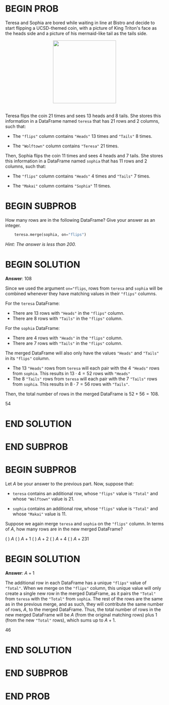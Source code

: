# BEGIN PROB

Teresa and Sophia are bored while waiting in line at Bistro and decide
to start flipping a UCSD-themed coin, with a picture of King Triton's
face as the heads side and a picture of his mermaid-like tail as the
tails side.

<center><img src='../assets/images/sp23-midterm/king_triton.png' width=200></center>
<br>

Teresa flips the coin 21 times and sees 13 heads and 8 tails. She stores
this information in a DataFrame named `teresa` that has 21 rows and 2
columns, such that:

-   The `"flips"` column contains `"Heads"` 13 times and `"Tails"` 8
    times.

-   The `"Wolftown"` column contains `"Teresa"` 21 times.

Then, Sophia flips the coin 11 times and sees 4 heads and 7 tails. She
stores this information in a DataFrame named `sophia` that has 11 rows
and 2 columns, such that:

-   The `"flips"` column contains `"Heads"` 4 times and `"Tails"` 7
    times.

-   The `"Makai"` column contains `"Sophia"` 11 times.

# BEGIN SUBPROB

How many rows are in the following DataFrame? Give your answer as an
integer.

```py
    teresa.merge(sophia, on="flips")
```

*Hint: The answer is less than 200.*

# BEGIN SOLUTION

**Answer**: 108

Since we used the argument `on="flips`, rows from `teresa` and `sophia` will be combined whenever they have matching values in their `"flips"` columns.

For the `teresa` DataFrame:

- There are 13 rows with `"Heads"` in the `"flips"` column.
- There are 8 rows with `"Tails"` in the `"flips"` column.

For the `sophia` DataFrame:

- There are 4 rows with `"Heads"` in the `"flips"` column.
- There are 7 rows with `"Tails"` in the `"flips"` column.

The merged DataFrame will also only have the values `"Heads"` and `"Tails"` in its `"flips"` column.
- The 13 `"Heads"` rows from `teresa` will each pair with the 4 `"Heads"` rows from `sophia`. This results in $13 \cdot 4 = 52$ rows with `"Heads"`
- The 8 `"Tails"` rows from `teresa` will each pair with the 7 `"Tails"` rows from `sophia`. This results in $8 \cdot 7 = 56$ rows with `"Tails"`. 

Then, the total number of rows in the merged DataFrame is $52 + 56 = 108$.

<average>54</average>

# END SOLUTION

# END SUBPROB


# BEGIN SUBPROB

Let $A$ be your answer to the previous part. Now, suppose that:

-   `teresa` contains an additional row, whose `"flips"` value is
    `"Total"` and whose `"Wolftown"` value is 21.

-   `sophia` contains an additional row, whose `"flips"` value is
    `"Total"` and whose `"Makai"` value is 11.

Suppose we again merge `teresa` and `sophia` on the `"flips"` column. In
terms of $A$, how many rows are in the new merged DataFrame?

( ) $A$
( ) $A+1$
( ) $A+2$
( ) $A+4$
( ) $A+231$

# BEGIN SOLUTION

**Answer**: $A+1$

The additional row in each DataFrame has a unique `"flips"` value of `"Total"`. When we merge on the `"flips"` column, this unique value will only create a single new row in the merged DataFrame, as it pairs the `"Total"` from `teresa` with the `"Total"` from `sophia`. The rest of the rows are the same as in the previous merge, and as such, they will contribute the same number of rows, $A$, to the merged DataFrame. Thus, the total number of rows in the new merged DataFrame will be $A$ (from the original matching rows) plus 1 (from the new `"Total"` rows), which sums up to $A+1$.

<average>46</average>

# END SOLUTION

# END SUBPROB

# END PROB